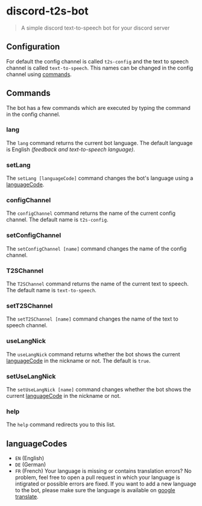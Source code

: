# discord-t2s-bot
> A simple discord text-to-speech bot for your discord server

## Configuration
For default the config channel is called ``t2s-config`` and the text to speech channel is called ``text-to-speech``. 
This names can be changed in the config channel using [commands](#commands). 
## Commands
The bot has a few commands which are executed by typing the command in the config channel.
### lang
The ``lang`` command returns the current bot language. The default language is English *(feedback and text-to-speech language)*.
### setLang
The ``setLang [languageCode]`` command changes the bot's language using a [languageCode](#languageCodes).
### configChannel
The ``configChannel`` command returns the name of the current config channel. The default name is ``t2s-config``.
### setConfigChannel
The ``setConfigChannel [name]`` command changes the name of the config channel.
### T2SChannel
The ``T2SChannel`` command returns the name of the current text to speech. The default name is ``text-to-speech``.
### setT2SChannel
The ``setT2SChannel [name]`` command changes the name of the text to speech channel.
### useLangNick
The ``useLangNick`` command returns whether the bot shows the current [languageCode](#languageCodes) in the nickname or not. The default is ``true``.
### setUseLangNick
The ``setUseLangNick [name]`` command changes whether the bot shows the current [languageCode](#languageCodes) in the nickname or not.
### help
The ``help`` command redirects you to this list.  

## languageCodes
* ``EN`` (English)
* ``DE`` (German)
* ``FR`` (French)
Your language is missing or contains translation errors? No problem, feel free to open a pull request in which your language is intigrated or possible errors are fixed. 
If you want to add a new language to the bot, please make sure the language is available on [google translate](https://translate.google.com/).
